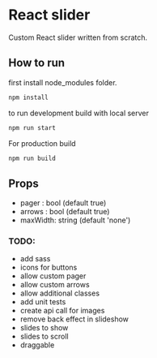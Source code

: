 # React slider

Custom React slider written from scratch.

## How to run

first install node_modules folder.
```sh
npm install
```

to run development build with local server
```sh
npm run start
```

For production build
```sh
npm run build
```

## Props

 - pager : bool (default true)
 - arrows : bool (default true)
 - maxWidth: string (default 'none')

### TODO:

* add sass
* icons for buttons
* allow custom pager
* allow custom arrows
* allow additional classes
* add unit tests
* create api call for images
* remove back effect in slideshow
* slides to show
* slides to scroll
* draggable